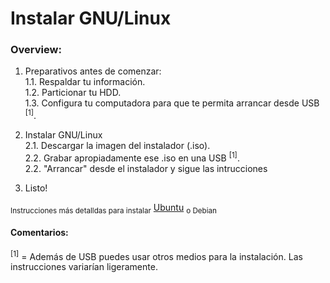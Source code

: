 # Instalar GNU/Linux

### Overview:

1. Preparativos antes de comenzar:  
1.1. Respaldar tu información.  
1.2. Particionar tu HDD.  
1.3. Configura tu computadora para que te permita arrancar desde USB <sup>[1]</sup>.  

2. Instalar GNU/Linux  
2.1. Descargar la imagen del instalador (.iso).  
2.2. Grabar apropiadamente  ese .iso en una USB <sup>[1]</sup>.   
2.2. "Arrancar" desde el instalador y sigue las intrucciones  

3. Listo!

<sub>Instrucciones más detalldas para instalar</sub> [Ubuntu](Ubuntu/Instalando_Ubuntu.md) <sub>o Debian </sub>

#### Comentarios:
<sup>[1]</sup> = Además de USB puedes usar otros medios para la instalación. Las instrucciones variarían ligeramente.
